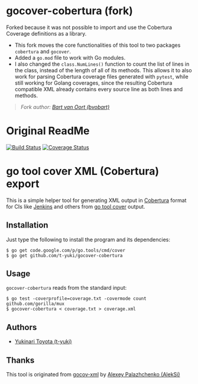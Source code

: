gocover-cobertura (fork)
======================
Forked because it was not possible to import and use the Cobertura Coverage definitions as a library.

- This fork moves the core functionalities of this tool to two packages `cobertura` and `gocover`.
- Added a `go.mod` file to work with Go modules.
- I also changed the `class.NumLines()` function to count the list of lines in the class, instead of the length of all of its methods. This allows it to also work for parsing Cobertura coverage files generated with `pytest`, while still working for Golang coverages, since the resulting Cobertura compatible XML already contains every source line as both lines and methods.

> _Fork author: [Bart van Oort (bvobart)](https://github.com/bvobart)_

Original ReadMe 
================

[![Build Status](https://travis-ci.org/t-yuki/gocover-cobertura.svg?branch=master)](https://travis-ci.org/t-yuki/gocover-cobertura)
[![Coverage Status](https://coveralls.io/repos/github/t-yuki/gocover-cobertura/badge.svg?branch=master)](https://coveralls.io/github/t-yuki/gocover-cobertura?branch=master)

go tool cover XML (Cobertura) export
====================================

This is a simple helper tool for generating XML output in [Cobertura](http://cobertura.sourceforge.net/) format
for CIs like [Jenkins](https://wiki.jenkins-ci.org/display/JENKINS/Cobertura+Plugin) and others
from [go tool cover](https://code.google.com/p/go.tools/) output.

Installation
------------

Just type the following to install the program and its dependencies:

    $ go get code.google.com/p/go.tools/cmd/cover
    $ go get github.com/t-yuki/gocover-cobertura

Usage
-----

`gocover-cobertura` reads from the standard input:

    $ go test -coverprofile=coverage.txt -covermode count github.com/gorilla/mux
    $ gocover-cobertura < coverage.txt > coverage.xml

Authors
-------

* [Yukinari Toyota (t-yuki)](https://github.com/t-yuki)

Thanks
------

This tool is originated from [gocov-xml](https://github.com/AlekSi/gocov-xml) by [Alexey Palazhchenko (AlekSi)](https://github.com/AlekSi)
